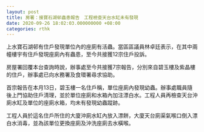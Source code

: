 ```yaml
---
layout: post
title: 房署：接寶石湖邨蟲患報告　工程檢查天台水缸未有發現
date: 2020-09-26 18:02:03.000000000 +08:00
categories: rthk
---
```


上水寶石湖邨有住戶發現單位內的座廁有活蟲。當區區議員林卓廷表示，在其中兩幢樓宇有住戶發現座廁內有蟲患，至今共接獲12宗住戶投訴。

房屋署回覆本台查詢時說，辦事處至今共接獲7宗報告，分別來自碧玉樓及紫晶樓的住戶，辦事處已向水務署及食環署尋求協助。

首宗報告在本月13日，碧玉樓一名住戶稱，單位座廁內發現幼蟲。辦事處職員隨後上門協助住戶清理，並於單位座廁和水箱內加注漂白水。工程人員再檢查天台沖廁水缸及單位的座廁水箱，均未有發現幼蟲蹤跡。

工程人員於這名住戶所住的大廈沖廁水缸內放入漂餅，大廈天台廁渠氣喉口倒入漂白水消毒，並為該單位更換座廁及沖洗座廁去水橫喉。

